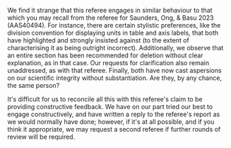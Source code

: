 We find it strange that this referee engages in similar behaviour to that which you may recall from the referee for Saunders, Ong, & Basu 2023 (AAS40494). For instance, there are certain stylistic preferences, like the division convention for displaying units in table and axis labels, that both have highlighted and strongly insisted against (to the extent of characterising it as being outright incorrect). Additionally, we observe that an entire section has been recommended for deletion without clear explanation, as in that case. Our requests for clarification also remain unaddressed, as with that referee. Finally, both have now cast aspersions on our scientific integrity without substantiation. Are they, by any chance, the same person?

It's difficult for us to reconcile all this with this referee's claim to be providing constructive feedback. We have on our part tried our best to engage constructively, and have written a reply to the referee's report as we would normally have done; however, if it's at all possible, and if you think it appropriate, we may request a second referee if further rounds of review will be required.